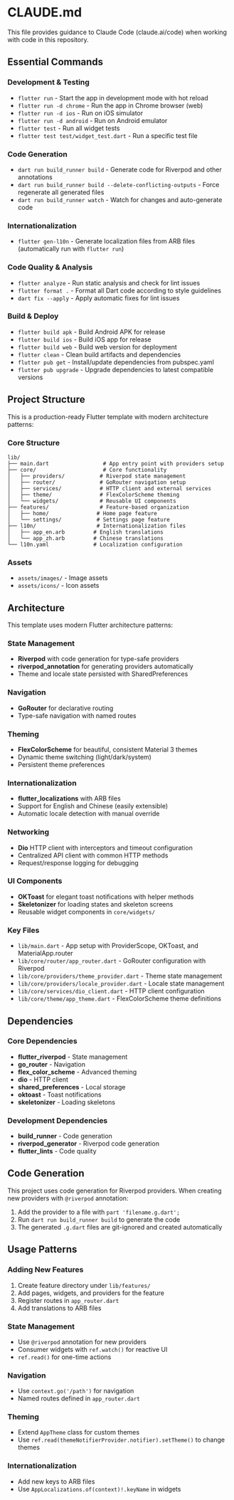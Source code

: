 # CLAUDE.md

This file provides guidance to Claude Code (claude.ai/code) when working with code in this repository.

## Essential Commands

### Development & Testing
- `flutter run` - Start the app in development mode with hot reload
- `flutter run -d chrome` - Run the app in Chrome browser (web)
- `flutter run -d ios` - Run on iOS simulator
- `flutter run -d android` - Run on Android emulator
- `flutter test` - Run all widget tests
- `flutter test test/widget_test.dart` - Run a specific test file

### Code Generation
- `dart run build_runner build` - Generate code for Riverpod and other annotations
- `dart run build_runner build --delete-conflicting-outputs` - Force regenerate all generated files
- `dart run build_runner watch` - Watch for changes and auto-generate code

### Internationalization
- `flutter gen-l10n` - Generate localization files from ARB files (automatically run with `flutter run`)

### Code Quality & Analysis
- `flutter analyze` - Run static analysis and check for lint issues
- `flutter format .` - Format all Dart code according to style guidelines
- `dart fix --apply` - Apply automatic fixes for lint issues

### Build & Deploy
- `flutter build apk` - Build Android APK for release
- `flutter build ios` - Build iOS app for release
- `flutter build web` - Build web version for deployment
- `flutter clean` - Clean build artifacts and dependencies
- `flutter pub get` - Install/update dependencies from pubspec.yaml
- `flutter pub upgrade` - Upgrade dependencies to latest compatible versions

## Project Structure

This is a production-ready Flutter template with modern architecture patterns:

### Core Structure
```
lib/
├── main.dart                 # App entry point with providers setup
├── core/                     # Core functionality
│   ├── providers/           # Riverpod state management
│   ├── router/              # GoRouter navigation setup
│   ├── services/            # HTTP client and external services
│   ├── theme/               # FlexColorScheme theming
│   └── widgets/             # Reusable UI components
├── features/                # Feature-based organization
│   ├── home/               # Home page feature
│   └── settings/           # Settings page feature
├── l10n/                   # Internationalization files
│   ├── app_en.arb         # English translations
│   └── app_zh.arb         # Chinese translations
└── l10n.yaml              # Localization configuration
```

### Assets
- `assets/images/` - Image assets
- `assets/icons/` - Icon assets

## Architecture

This template uses modern Flutter architecture patterns:

### State Management
- **Riverpod** with code generation for type-safe providers
- **riverpod_annotation** for generating providers automatically
- Theme and locale state persisted with SharedPreferences

### Navigation
- **GoRouter** for declarative routing
- Type-safe navigation with named routes

### Theming
- **FlexColorScheme** for beautiful, consistent Material 3 themes
- Dynamic theme switching (light/dark/system)
- Persistent theme preferences

### Internationalization
- **flutter_localizations** with ARB files
- Support for English and Chinese (easily extensible)
- Automatic locale detection with manual override

### Networking
- **Dio** HTTP client with interceptors and timeout configuration
- Centralized API client with common HTTP methods
- Request/response logging for debugging

### UI Components
- **OKToast** for elegant toast notifications with helper methods
- **Skeletonizer** for loading states and skeleton screens
- Reusable widget components in `core/widgets/`

### Key Files
- `lib/main.dart` - App setup with ProviderScope, OKToast, and MaterialApp.router
- `lib/core/router/app_router.dart` - GoRouter configuration with Riverpod
- `lib/core/providers/theme_provider.dart` - Theme state management
- `lib/core/providers/locale_provider.dart` - Locale state management
- `lib/core/services/dio_client.dart` - HTTP client configuration
- `lib/core/theme/app_theme.dart` - FlexColorScheme theme definitions

## Dependencies

### Core Dependencies
- **flutter_riverpod** - State management
- **go_router** - Navigation
- **flex_color_scheme** - Advanced theming
- **dio** - HTTP client
- **shared_preferences** - Local storage
- **oktoast** - Toast notifications
- **skeletonizer** - Loading skeletons

### Development Dependencies
- **build_runner** - Code generation
- **riverpod_generator** - Riverpod code generation
- **flutter_lints** - Code quality

## Code Generation

This project uses code generation for Riverpod providers. When creating new providers with `@riverpod` annotation:

1. Add the provider to a file with `part 'filename.g.dart';`
2. Run `dart run build_runner build` to generate the code
3. The generated `.g.dart` files are git-ignored and created automatically

## Usage Patterns

### Adding New Features
1. Create feature directory under `lib/features/`
2. Add pages, widgets, and providers for the feature
3. Register routes in `app_router.dart`
4. Add translations to ARB files

### State Management
- Use `@riverpod` annotation for new providers
- Consumer widgets with `ref.watch()` for reactive UI
- `ref.read()` for one-time actions

### Navigation
- Use `context.go('/path')` for navigation
- Named routes defined in `app_router.dart`

### Theming
- Extend `AppTheme` class for custom themes
- Use `ref.read(themeNotifierProvider.notifier).setTheme()` to change themes

### Internationalization
- Add new keys to ARB files
- Use `AppLocalizations.of(context)!.keyName` in widgets